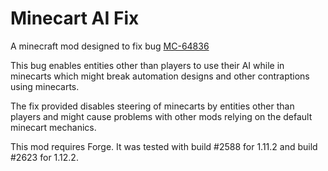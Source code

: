 # Minecart AI Fix

A minecraft mod designed to fix bug
[MC-64836](https://bugs.mojang.com/browse/MC-64836)

This bug enables entities other than players to use their AI while in minecarts
which might break automation designs and other contraptions using minecarts.

The fix provided disables steering of minecarts by entities other than players
and might cause problems with other mods relying on the default minecart
mechanics.

This mod requires Forge. It was tested with build #2588 for 1.11.2 and
build #2623 for 1.12.2.
